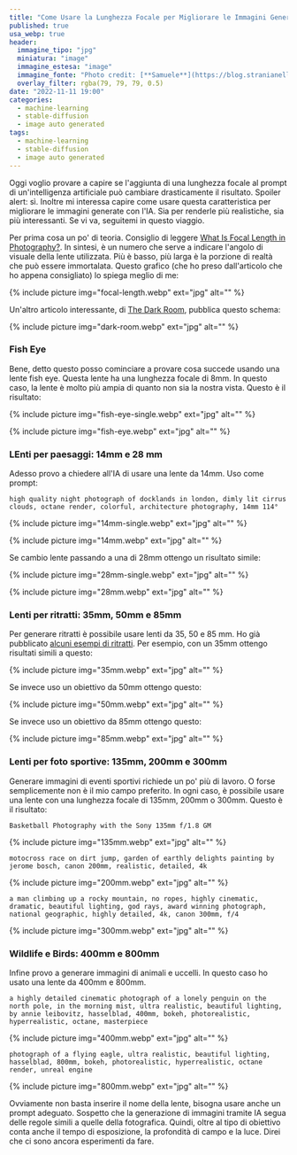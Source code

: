 ```yaml
---
title: "Come Usare la Lunghezza Focale per Migliorare le Immagini Generate con l'IA"
published: true
usa_webp: true
header:
  immagine_tipo: "jpg"
  miniatura: "image"
  immagine_estesa: "image"
  immagine_fonte: "Photo credit: [**Samuele**](https://blog.stranianelli.com/)"
  overlay_filter: rgba(79, 79, 79, 0.5)
date: "2022-11-11 19:00"
categories:
  - machine-learning
  - stable-diffusion
  - image auto generated
tags:
  - machine-learning
  - stable-diffusion
  - image auto generated
---
```


Oggi voglio provare a capire se l'aggiunta di una lunghezza focale al prompt di un'intelligenza artificiale può cambiare drasticamente il risultato. Spoiler alert: sì. Inoltre mi interessa capire come usare questa caratteristica per migliorare le immagini generate con l'IA. Sia per renderle più realistiche, sia più interessanti. Se vi va, seguitemi in questo viaggio.

Per prima cosa un po' di teoria. Consiglio di leggere [What Is Focal Length in Photography?](https://photographylife.com/what-is-focal-length-in-photography). In sintesi, è un numero che serve a indicare l'angolo di visuale della lente utilizzata. Più è basso, più larga è la porzione di realtà che può essere immortalata. Questo grafico (che ho preso dall'articolo che ho appena consigliato) lo spiega meglio di me:

{% include picture img="focal-length.webp" ext="jpg" alt="" %}

Un'altro articolo interessante, di [The Dark Room](https://thedarkroom.com/focal-length/), pubblica questo schema:

{% include picture img="dark-room.webp" ext="jpg" alt="" %}

### Fish Eye

Bene, detto questo posso cominciare a provare cosa succede usando una lente fish eye. Questa lente ha una lunghezza focale di 8mm. In questo caso, la lente è molto più ampia di quanto non sia la nostra vista. Questo è il risultato:

{% include picture img="fish-eye-single.webp" ext="jpg" alt="" %}

{% include picture img="fish-eye.webp" ext="jpg" alt="" %}

### LEnti per paesaggi: 14mm e 28 mm

Adesso provo a chiedere all'IA di usare una lente da 14mm. Uso come prompt:

```
high quality night photograph of docklands in london, dimly lit cirrus clouds, octane render, colorful, architecture photography, 14mm 114°
```

{% include picture img="14mm-single.webp" ext="jpg" alt="" %}

{% include picture img="14mm.webp" ext="jpg" alt="" %}

Se cambio lente passando a una di 28mm ottengo un risultato simile:

{% include picture img="28mm-single.webp" ext="jpg" alt="" %}

{% include picture img="28mm.webp" ext="jpg" alt="" %}

### Lenti per ritratti: 35mm, 50mm e 85mm

Per generare ritratti è possibile usare lenti da 35, 50 e 85 mm. Ho già pubblicato [alcuni esempi di ritratti](https://medium.com/mlearning-ai/10-ai-prompts-for-realistic-photography-portraits-da5edeacb031). Per esempio, con un 35mm ottengo risultati simili a questo:

{% include picture img="35mm.webp" ext="jpg" alt="" %}

Se invece uso un obiettivo da 50mm ottengo questo:

{% include picture img="50mm.webp" ext="jpg" alt="" %}

Se invece uso un obiettivo da 85mm ottengo questo:

{% include picture img="85mm.webp" ext="jpg" alt="" %}

### Lenti per foto sportive: 135mm, 200mm e 300mm

Generare immagini di eventi sportivi richiede un po' più di lavoro. O forse semplicemente non è il mio campo preferito. In ogni caso, è possibile usare una lente con una lunghezza focale di 135mm, 200mm o 300mm. Questo è il risultato:

```
Basketball Photography with the Sony 135mm f/1.8 GM
```

{% include picture img="135mm.webp" ext="jpg" alt="" %}

```
motocross race on dirt jump, garden of earthly delights painting by jerome bosch, canon 200mm, realistic, detailed, 4k
```

{% include picture img="200mm.webp" ext="jpg" alt="" %}

```
a man climbing up a rocky mountain, no ropes, highly cinematic, dramatic, beautiful lighting, god rays, award winning photograph, national geographic, highly detailed, 4k, canon 300mm, f/4
```

{% include picture img="300mm.webp" ext="jpg" alt="" %}

### Wildlife e Birds: 400mm e 800mm

Infine provo a generare immagini di animali e uccelli. In questo caso ho usato una lente da 400mm e 800mm.

```
a highly detailed cinematic photograph of a lonely penguin on the north pole, in the morning mist, ultra realistic, beautiful lighting, by annie leibovitz, hasselblad, 400mm, bokeh, photorealistic, hyperrealistic, octane, masterpiece
```

{% include picture img="400mm.webp" ext="jpg" alt="" %}

```
photograph of a flying eagle, ultra realistic, beautiful lighting,  hasselblad, 800mm, bokeh, photorealistic, hyperrealistic, octane render, unreal engine
```

{% include picture img="800mm.webp" ext="jpg" alt="" %}

Ovviamente non basta inserire il nome della lente, bisogna usare anche un prompt adeguato. Sospetto che la generazione di immagini tramite IA segua delle regole simili a quelle della fotografica. Quindi, oltre al tipo di obiettivo conta anche il tempo di esposizione, la profondità di campo e la luce. Direi che ci sono ancora esperimenti da fare.
